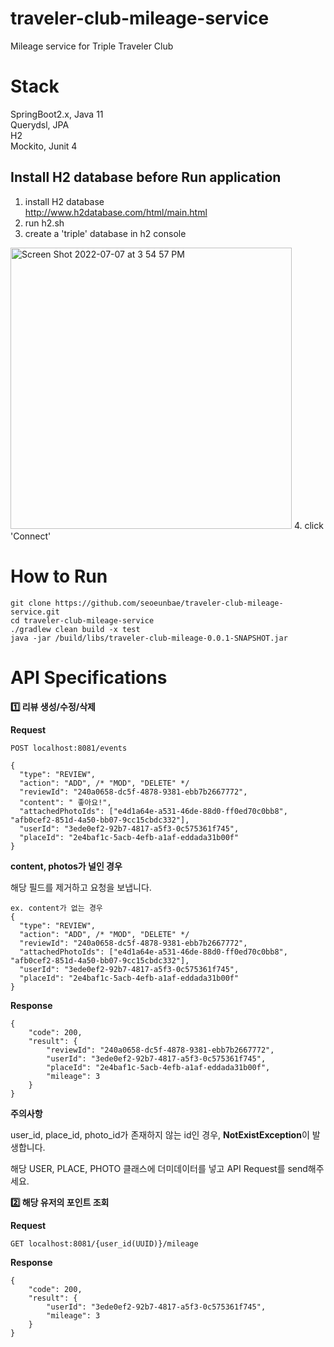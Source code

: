 # traveler-club-mileage-service
Mileage service for Triple Traveler Club

# Stack
SpringBoot2.x, Java 11
<br/>
Querydsl, JPA
<br/>
H2
<br/> 
Mockito, Junit 4

## Install H2 database before Run application

1. install H2 database <br/>
http://www.h2database.com/html/main.html
2. run h2.sh
3. create a 'triple' database in h2 console
<img width="450" alt="Screen Shot 2022-07-07 at 3 54 57 PM" src="https://user-images.githubusercontent.com/71380240/177711401-1b5cba52-ab05-4e7d-8613-918d0156b8d6.png">
4. click 'Connect'

# How to Run
```
git clone https://github.com/seoeunbae/traveler-club-mileage-service.git
cd traveler-club-mileage-service
./gradlew clean build -x test
java -jar /build/libs/traveler-club-mileage-0.0.1-SNAPSHOT.jar
```
# API Specifications

**1️⃣ 리뷰 생성/수정/삭제**

  **Request**

  ```
  POST localhost:8081/events

  {
    "type": "REVIEW",
    "action": "ADD", /* "MOD", "DELETE" */
    "reviewId": "240a0658-dc5f-4878-9381-ebb7b2667772",
    "content": " 좋아요!",
    "attachedPhotoIds": ["e4d1a64e-a531-46de-88d0-ff0ed70c0bb8", "afb0cef2-851d-4a50-bb07-9cc15cbdc332"],
    "userId": "3ede0ef2-92b7-4817-a5f3-0c575361f745",
    "placeId": "2e4baf1c-5acb-4efb-a1af-eddada31b00f"
  }
  ```

  **content, photos가 널인 경우**

  해당 필드를 제거하고 요청을 보냅니다.

  ```
  ex. content가 없는 경우
  {
    "type": "REVIEW",
    "action": "ADD", /* "MOD", "DELETE" */
    "reviewId": "240a0658-dc5f-4878-9381-ebb7b2667772",
    "attachedPhotoIds": ["e4d1a64e-a531-46de-88d0-ff0ed70c0bb8", "afb0cef2-851d-4a50-bb07-9cc15cbdc332"],
    "userId": "3ede0ef2-92b7-4817-a5f3-0c575361f745",
    "placeId": "2e4baf1c-5acb-4efb-a1af-eddada31b00f"
  }
  ```
  **Response**

  ```
  {
      "code": 200,
      "result": {
          "reviewId": "240a0658-dc5f-4878-9381-ebb7b2667772",
          "userId": "3ede0ef2-92b7-4817-a5f3-0c575361f745",
          "placeId": "2e4baf1c-5acb-4efb-a1af-eddada31b00f",
          "mileage": 3
      }
  }
  ```

  **주의사항**

  user_id, place_id, photo_id가 존재하지 않는 id인 경우, **NotExistException**이 발생합니다.

  해당 USER, PLACE, PHOTO 클래스에 더미데이터를 넣고 API Request를 send해주세요.

**2️⃣ 해당 유저의 포인트 조회**

  **Request**

  ```
  GET localhost:8081/{user_id(UUID)}/mileage
  ```

  **Response**

  ```
  {
      "code": 200,
      "result": {
          "userId": "3ede0ef2-92b7-4817-a5f3-0c575361f745",
          "mileage": 3
      }
  }
  ```
